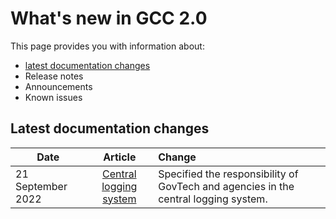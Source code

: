 # What's new in GCC 2.0
This page provides you with information about:

- [latest documentation changes](#latest-changes)
- Release notes
- Announcements
- Known issues


## Latest documentation changes

| Date  | Article | Change |
| ------------- |:-------------:|:-------------|
| 21 September 2022 | [Central logging system](gcc-central-logging-system/aws-log-management-on-gcc) | Specified the responsibility of GovTech and agencies in the central logging system. |
